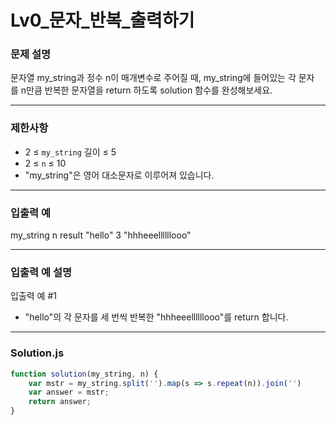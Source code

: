 # Lv0_문자_반복_출력하기

### **문제 설명**

문자열 my_string과 정수 n이 매개변수로 주어질 때, my_string에 들어있는 각 문자를 n만큼 반복한 문자열을 return 하도록 solution 함수를 완성해보세요.

---

### **제한사항**

- 2 ≤ `my_string` 길이 ≤ 5
- 2 ≤ `n` ≤ 10
- "my_string"은 영어 대소문자로 이루어져 있습니다.

---

### **입출력 예**

my_string	n	result
"hello"	3	"hhheeellllllooo"

---

### **입출력 예 설명**

입출력 예 #1

- "hello"의 각 문자를 세 번씩 반복한 "hhheeellllllooo"를 return 합니다.

---

### **Solution.js**

```javascript
function solution(my_string, n) {
    var mstr = my_string.split('').map(s => s.repeat(n)).join('')
    var answer = mstr;
    return answer;
}
```
